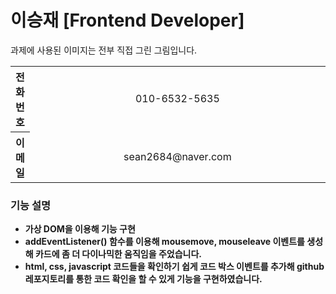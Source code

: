 # 이승재 [Frontend Developer]

과제에 사용된 이미지는 전부 직접 그린 그림입니다.

<table>
  <tbody>
    <tr>
      <th align="center">전화번호</th>
      <td align="center" width="800px;">010-6532-5635</td>
    </tr>
    <tr>
      <th align="center">이메일</th>
      <td align="center" width="800px;">sean2684@naver.com</td>
    </tr>
  </tbody>
</table>

### 기능 설명

* **가상 DOM을 이용해 기능 구현**
* **addEventListener() 함수를 이용해 mousemove, mouseleave 이벤트를 생성해 카드에 좀 더 다이나믹한 움직임을 주었습니다.**
* **html, css, javascript 코드들을 확인하기 쉽게 코드 박스 이벤트를 추가해 github 레포지토리를 통한 코드 확인을 할 수 있게 기능을 구현하였습니다.**
